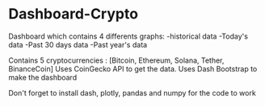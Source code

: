 # Dashboard-Crypto

Dashboard which contains 4 differents graphs:
-historical data
-Today's data
-Past 30 days data
-Past year's data

Contains 5 cryptocurrencies : [Bitcoin, Ethereum, Solana, Tether, BinanceCoin]
Uses CoinGecko API to get the data.
Uses Dash Bootstrap to make the dashboard

Don't forget to install dash, plotly, pandas and numpy for the code to work
